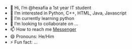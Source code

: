 - 👋 Hi, I’m @hexafia a 1st year IT student
- 👀 I’m interested in Python, C++, HTML, Java, Javascript
- 🌱 I’m currently learning python
- 💞️ I’m looking to collaborate on ...
- 📫 How to reach me [Messenger](https://www.facebook.com/mcsm195?mibextid=kFxxJD)
- 😄 Pronouns: He/Him
- ⚡ Fun fact: ...

<!---
hexafia/hexafia is a ✨ special ✨ repository because its `README.md` (this file) appears on your GitHub profile.
You can click the Preview link to take a look at your changes.
--->
